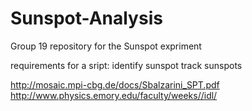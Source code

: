 # Sunspot-Analysis
Group 19 repository for the Sunspot expriment

requirements for a sript: 
  identify sunspot
  track sunspots
  
  
  
  
  
  
  http://mosaic.mpi-cbg.de/docs/Sbalzarini_SPT.pdf
  http://www.physics.emory.edu/faculty/weeks//idl/
